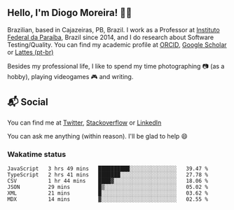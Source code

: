 ## Hello, I'm Diogo Moreira! 👋🏻

Brazilian, based in Cajazeiras, PB, Brazil.
I work as a Professor at [Instituto Federal da Paraíba](https://ifpb.edu.br), Brazil since 2014, and I do research about Software Testing/Quality. You can find my academic profile at [ORCID](https://orcid.org/0000-0003-1803-6565), [Google Scholar](https://scholar.google.com.br/citations?hl=pt-BR&user=DlSdlvEAAAAJ) or [Lattes (pt-br)](http://buscatextual.cnpq.br/buscatextual/visualizacv.do?id=K4384159A1)

Besides my professional life, I like to spend my time photographing 📷 (as a hobby), playing videogames 🎮 and writing.

## 📬 Social

You can find me at [Twitter](https://twitter.com/diogodmoreira), [Stackoverflow](https://stackoverflow.com/users/1541533/diogo-moreira) or [LinkedIn](https://linkedin.com/in/diogodmoreira)

You can ask me anything (within reason). I'll be glad to help 😄

### Wakatime status

<!--START_SECTION:waka-->

```text
JavaScript   3 hrs 49 mins   ██████████░░░░░░░░░░░░░░░   39.47 %
TypeScript   2 hrs 41 mins   ███████░░░░░░░░░░░░░░░░░░   27.78 %
CSV          1 hr 44 mins    ████▓░░░░░░░░░░░░░░░░░░░░   18.06 %
JSON         29 mins         █▒░░░░░░░░░░░░░░░░░░░░░░░   05.02 %
XML          21 mins         █░░░░░░░░░░░░░░░░░░░░░░░░   03.62 %
MDX          14 mins         ▓░░░░░░░░░░░░░░░░░░░░░░░░   02.55 %
```

<!--END_SECTION:waka-->

